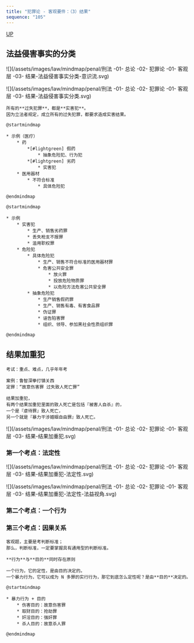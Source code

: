 ```yaml
---
title: "犯罪论 - 客观要件：（3）结果"
sequence: "105"
---
```


[UP](/law/criminal-law-index.html)


## 法益侵害事实的分类

![](/assets/images/law/mindmap/penal/刑法 -01- 总论 -02- 犯罪论 -01- 客观层 -03- 结果-法益侵害事实分类-意识流.svg)

![](/assets/images/law/mindmap/penal/刑法 -01- 总论 -02- 犯罪论 -01- 客观层 -03- 结果-法益侵害事实分类.svg)

```text
所有的**过失犯罪**，都是**实害犯**。
因为立法者规定，成立所有的过失犯罪，都要求造成实害结果。
```

```plantuml
@startmindmap

* 示例（医疗）
    * 药
        *[#lightgreen] 假药
            * 抽象危险犯、行为犯
        *[#lightgreen] 劣药
            * 实害犯
    * 医用器材
        * 不符合标准
            * 具体危险犯

@endmindmap
```

```plantuml
@startmindmap

* 示例
    * 实害犯
        * 生产、销售劣药罪
        * 丢失枪支不报罪
        * 滥用职权罪
    * 危险犯
        * 具体危险犯
            * 生产、销售不符合标准的医用器材罪
            * 危害公共安全罪
                * 放火罪
                * 投放危险物质罪
                * 以危险方法危害公共安全罪
        * 抽象危险犯
            * 生产销售假药罪
            * 生产、销售有毒、有害食品罪
            * 伪证罪
            * 诬告陷害罪
            * 组织、领导、参加黑社会性质组织罪

@endmindmap
```

## 结果加重犯

```text
考试：重点、难点，几乎年年考
```

```text
案例：鲁智深拳打镇关西
定罪：“故意伤害罪 过失致人死亡罪”
```

```text
结果加重犯，
有两个结果加重犯里面的致人死亡是包括『被害人自杀』的，
一个是『虐待罪』致人死亡，
另一个就是『暴力干涉婚姻自由罪』致人死亡。
```

![](/assets/images/law/mindmap/penal/刑法 -01- 总论 -02- 犯罪论 -01- 客观层 -03- 结果-结果加重犯.svg)

### 第一个考点：法定性

![](/assets/images/law/mindmap/penal/刑法 -01- 总论 -02- 犯罪论 -01- 客观层 -03- 结果-结果加重犯-法定性.svg)

![](/assets/images/law/mindmap/penal/刑法 -01- 总论 -02- 犯罪论 -01- 客观层 -03- 结果-结果加重犯-法定性-法益视角.svg)

### 第二个考点：一个行为

### 第三个考点：因果关系

```text
客观题，主要是考判断标准；
那么，判断标准，一定要掌握具有通用型的判断标准。
```

```text
**行为**与**目的**同时存在原则

一个行为，它的定性，是由目的决定的。
一个暴力行为，它可以成为 N 多罪的实行行为，那它到底怎么定性呢？是由**目的**决定的。
```

```plantuml
@startmindmap

* 暴力行为 + 目的
    * 伤害目的：故意伤害罪
    * 取财目的：抢劫罪
    * 奸淫目的：强奸罪
    * 杀人目的：故意杀人罪

@endmindmap
```
